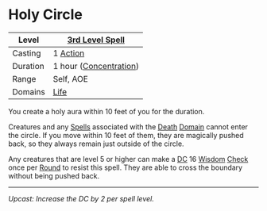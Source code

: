 # Holy Circle

| Level    | [3rd Level Spell](3rd%20Level%20Spells.md)          |
| -------- | --------------------------------------------------- |
| Casting  | 1 [Action](../../../../Game%20Procedures/Action.md) |
| Duration | 1 hour ([Concentration](../../../Spellcasting/Concentration.md)) |
| Range    | Self, AOE                                           |
| Domains  | [Life](../../../Spell%20Domains/Life.md)            |

You create a holy aura within 10 feet of you for the duration.

Creatures and any [Spells](../../../Spellcasting/Spells.md) associated with the [Death](../../../Spell%20Domains/Death.md) [Domain](../../../Spell%20Domains/Spell%20Domains.md) cannot enter the circle. If you move within 10 feet of them, they are magically pushed back, so they always remain just outside of the circle.

Any creatures that are level 5 or higher can make a [DC](../../../../Game%20Procedures/DC.md) 16 [Wisdom](../../../../Player%20Characters/Chosen%20Statistics/Wisdom.md) [Check](../../../../Game%20Procedures/Check.md) once per [Round](../../../../Game%20Procedures/Round.md) to resist this spell. They are able to cross the boundary without being pushed back.

---
*Upcast: Increase the DC by 2 per spell level.*
